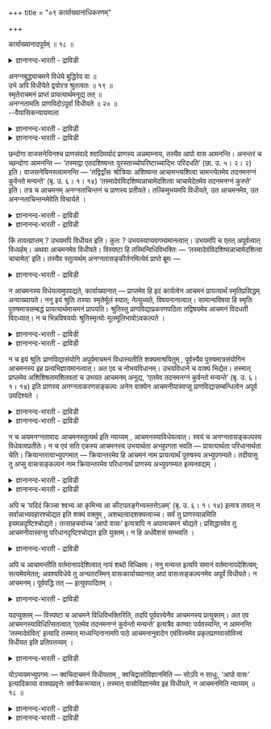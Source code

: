 +++
title = "०९ कार्याख्यानाधिकरणम्"

+++

कार्याख्यानादपूर्वम् ॥ १८ ॥  
<details><summary>ज्ञानानन्द-भारती - द्राविडी</summary>

कार्याक्यानाद पूर्वम् ॥ १८ ॥
</details>

अनग्नबुद्ध्याचमने विधेये बुद्धिरेव वा ॥  
उभे अपि विधीयेते द्वयोरत्र श्रुतत्वतः ॥ १९ ॥  
स्मृतेराचमनं प्राप्तं प्रायत्यार्थमनूद्य तत् ॥  
अनग्नतामतिः प्राणविदोऽपूर्वां विधीयते ॥ २० ॥  
--वैयासिकन्यायमाला

<details><summary>ज्ञानानन्द-भारती - द्राविडी</summary>

अऩक्ऩम् ऎऩ्ऱ पावऩै, आसमऩम् ऎऩ्ऱ इरण्डुम् विदिक्कप् पडुगिऩ्ऱऩवा? अल्लदु पावऩै मात्तिरम् ताऩा? इङ्गे इरण्डुमे सॊल्लप्पट्टिरुप्पदाल्, इरण्डुम् ताऩ् विदिक्कप्पडुगिऩ्ऱऩ।
</details>

<details><summary>ज्ञानानन्द-भारती - द्राविडी</summary>

आसमऩम् ऎऩ्बदु सुत्तिक्काग स्मिरुदियिलिरुन्दे किडैत्तुविडुगिऱदु। अदै अऩुवदित्तु (तिरुम्बच्चॊल्लि) पिराणऩै उबासिक्किऱवऩुक्कुप् पुदिदाग अऩक्ऩम् ऎऩ्ऱ पावऩै विदिक्कप्पडुगिऱदु।
</details>

छन्दोगा वाजसनेयिनश्च प्राणसंवादे श्वादिमर्यादं प्राणस्य अन्नमाम्नाय, तस्यैव आपो वास आमनन्ति। अनन्तरं च च्छन्दोगा आमनन्ति — ‘तस्माद्वा एतदशिष्यन्तः पुरस्ताच्चोपरिष्टाच्चाद्भिः परिदधति’ (छा. उ. ५। २। २) इति। वाजसनेयिनस्त्वामनन्ति — ‘तद्विद्वाँसः श्रोत्रियाः अशिष्यन्त आचामन्त्यशित्वा चामन्त्येतमेव तदनमनग्नं कुर्वन्तो मन्यन्ते’ (बृ. उ. ६। १। १४) ‘तस्मादेवंविदशिष्यन्नाचामेदशित्वा चाचामेदेतमेव तदनमनग्नं कुरुते’ इति। तत्र च आचमनम् अनग्नताचिन्तनं च प्राणस्य प्रतीयते। तत्किमुभयमपि विधीयते, उत आचमनमेव, उत अनग्नताचिन्तनमेवेति विचार्यते ।

<details><summary>ज्ञानानन्द-भारती - द्राविडी</summary>

(सान्दोक्यत्तिलुम् पिरुहदारण्यगत्तिलुम् साप्पिडुवदऱ्कु मुऩ्ऩालुम्, पिऩ्ऩालुम् आसमऩम् सॆय्युम् पॊऴुदु अन्द तीर्त्तत्तै पिराणऩुक्कु वस्तिरमाग कल्बित्तु इन्द आसमऩत्ताल् पिराणऩ् अनक्ऩऩावदाग तियाऩम् पिराणोबासगऩुक्कु विदिक्कप्पट्टिरुक्किऱदु। इङ्गु आसमऩम्, अनक्ऩदा त्याऩम् इरण्डुम् विदेयमा अल्लदु एदावदु ऒऩ्ऱा? अदु ऎदु ऎऩ्ऱु सन्देहम्। इरण्डैयुमे सुरुदि कूऱियिरुप्पदाल् इरण्डुमे विदेयम् ऎऩ्ऱु पूर्वबक्षम्। वेऱु पिरमाणत्ताल् तॆरियाद अबूर्वमाऩ विषयत् तैत्ताऩ् सास्तिरम् विदिक्कुम्। सुत्तिक्काग आसमऩत्तै स्मिरुदिगळ् विदित्तिरुप्पदाल् मऱुबडियुम् अदै इङ्गे विदिक्क वेण्डिय अवसियमिल्लै। आसमऩ तीर्त्तत्तै वस्तिरमाग ऎण्णि अदऩाल् पिराणऩ् अनक्ऩऩा किऱाऩ् ऎऩ्ऱ तियाऩम् वेऱु ऎङ्गुमिल्लाद अबूर्व विषयम्। आगैयाल् इदैत्ताऩ् इङ्गु विदिक्किऱदु। स्मिरुदिगळिल् विदिक्कप्पट्ट आसमऩत्तिऱ्कु कर्म काण्डत्तिलुळ्ळ सुरुदि मूलमे तविर ञाऩगाण्डत् तिलुळ्ळ इन्द सुरुदि मूलमागादु ऎऩ्ऱु सित्तान्दम्)।
</details>

<details><summary>ज्ञानानन्द-भारती - द्राविडी</summary>

सन्दोगर्गळ् वाजसनेयर्गळ् इरुवरुम्, पिराण संवादत्तिल्, नाय् मुदलियदुवरै (अऩ्ऩत्तै) पिराणऩुक्कु अऩ्ऩमागच् चॊल्लिविट्टु, अदऱ्के (पिराणऩुक्के) जलत्तै वस्तिरमागच् चॊल्गिऱार्गळ्। अदऩ् पिऱगु सन्दोगर्गळ् “आगैयिऩालेये साप्पिडुगिऱवर्गळ् इव्वाऱु मुऩ्ऩालुम्, पिऩ्ऩालुम् जलत्तिऩाल् उडुत्तुगिऱार्गळ्" (सान्दोक्यम्।V-२-२) ऎऩ्ऱु सॊल्गिऱार्गळ्, वाजसनेयर्गळुम् “आगैयाल् अऱिन्द सुरोत्रियर्गळ् साप्पिडप्पोगिऱवर्गळ् आसमऩम् सॆय्गिऱार्गळ्; साप्पिट्टुविट्टुम् आसमऩम् सॆय्गिऱार्गळ्; इन्द पिराणऩैये अदिऩाल् (आसमऩम् सॆय्वदाल्) वस्तिरमऱ्ऱवरिल्लामल् सॆय्वदाग ऎण्णुगिऱार्गळ्” (पिरुहत्।VI-१-१४) ऎऩ्ऱु सॊल्गिऱार्गळ्। आगैयाल्, इव्विदम् अऱिन्दवऩ् साप्पिडप्पोगिऱवऩ् आसमऩम् सॆय्यवेण्डुम्। साप्पिट्टुविट्टुम् आसमऩम् सॆय्य वेण्डुम्। अदिऩाल् इन्द पिराणऩैये नक्ऩमिल्ला तवरागच् चॆय्गिऱाऩ्, ऎऩ्ऱु अङ्गे आसमऩमुम्, पिराण ऩुक्कु नक्ऩमिल्लादत् तऩ्मैयै सिन्दिप्पदुम्, तॆरिगि ऱदु। अन्द इरण्डुमे विदिक्कप्पडुगिऱदा? अल्लदु आस मणम् मात्तिरमा? अल्लदु नक्ऩम् इल्लाद तऩ्मैयै सिन्दिप्पदु मात्तिरमा? ऎऩ्ऱु विसारिक्कप् पडुगिऱदु।
</details>

किं तावत्प्राप्तम् ? उभयमपि विधीयत इति। कुतः ? उभयस्याप्यवगम्यमानत्वात्। उभयमपि च एतत् अपूर्वत्वात् विध्यर्हम्। अथवा आचमनमेव विधीयते। विस्पष्टा हि तस्मिन्विधिविभक्तिः — ‘तस्मादेवंविदशिष्यन्नाचामेदशित्वा चाचामेत्’ इति। तस्यैव स्तुत्यर्थम् अनग्नतासङ्कीर्तनमित्येवं प्राप्ते ब्रूमः —

<details><summary>ज्ञानानन्द-भारती - द्राविडी</summary>

पूर्वबक्षम्: ऎदु किडैक्किऱदु? इरण्डुमे विदिक् कप्पडुगिऱदु ऎऩ्ऱु। एऩ्? इरण्डुमे अऱियप्पडुवदाल् इरण्डुमे अबूर्वमायिरुप्पदाल् (मुऩ् तॆरियाद तिऩाल्) विदिक्कत्तगुन्ददु। अल्लदु, आसमऩम् मात्तिरम् विदिक्कप्पडुगिऱदु। अदिल् अल्लवा विदिक्कुळ्ळ विबक्ति (उरुबु) नऩ्गु स्पष्टमायिरुक्किऱदु। आगैयाल् इव् विदम् अऱिन्दवऩ् साप्पिडप्पोगुम्बोदु आसमऩम् सॆय्य वेण्डुम्, साप्पिट्टुविट्टुम् आसमऩम् सॆय्य वेण्डुम्, ऎऩ्ऱु। अदऱ्के (अन्द विदिक्के) स्तोत्रम् सॆय्वदऱ्काग नक्ऩमिल्लादत्तऩ्मैयैप् पऱ्ऱि सॊल्लुदल्, ऎऩ्ऱु।
</details>

न आचमनस्य विधेयत्वमुपपद्यते, कार्याख्यानात् — प्राप्तमेव हि इदं कार्यत्वेन आचमनं प्रायत्यार्थं स्मृतिप्रसिद्धम् अन्वाख्यायते। ननु इयं श्रुतिः तस्याः स्मृतेर्मूलं स्यात्; नेत्युच्यते, विषयनानात्वात्। सामान्यविषया हि स्मृतिः पुरुषमात्रसम्बद्धं प्रायत्यार्थमाचमनं प्रापयति। श्रुतिस्तु प्राणविद्याप्रकरणपठिता तद्विषयमेव आचमनं विदधती विदध्यात्। न च भिन्नविषययोः श्रुतिस्मृत्योः मूलमूलिभावोऽवकल्पते ।

<details><summary>ज्ञानानन्द-भारती - द्राविडी</summary>

सित्तान्दम्: इव्विदम् वरुम् पोदु सॊल्गिऱोम् -आसमऩत्तिऱ्कु विदिक्कप्पडुम् तऩ्मै पॊरुन्दादु, "सॆय्य वेण्डियदै (तिरुप्पि) सॊल्वदाल्”। सुत्तक्कागच् चॆय्य वेण्डियदाग एऱ्पट्टुळ्ळ, स्मिरुदिगळिल् पिरसित्तमाऩ इन्द आसमऩम्दाऩ् तिरुम्बच् चॊल्लप्पडुगिऱदल्लवा?
</details>

<details><summary>ज्ञानानन्द-भारती - द्राविडी</summary>

अन्द स्मिरुदिक्के मूलमाग इन्द सुरुदि इरुक्कलामे? ऎऩ्ऱाल्, अप्पडियल्लयॆऩ्ऱु सॊल्लप् पडुगिऱदु, विषयम् वॆव्वेऱायिरुप्पदाल्, स्मिरुदियो पॊदु विषयमायुळ्ळदु। ऎल्ला मऩिदर्गळुक्कुमे सम्बन्दप्पट्टदाग सुत्तिक्काग आसमऩत्तै अडै विक्किऱदु (कॊण्डुवरुगिऱदु, विदिक्किऱदु)। पिराणवित् यैयिऩ् पिरगरणत्तिल् सॊल्लियिरुक्कुम् सुरुदियो विदिक्किऱदाय् अदु (पिराण वित्यै) विषयमाऩ आसऩमत्तैत्ताऩ् विदिक्कुम्। वॆव्वेऱु विषयङ् गळैयुडैय सुरुदि स्मिरुदिगळुक्कु मूलम् ऎऩ्ऱुम् मूलत्तैयुडैयदु ऎऩ्ऱुमुळ्ळ तऩ्मै पॊरुन्दादु।
</details>

न च इयं श्रुतिः प्राणविद्यासंयोगि अपूर्वमाचमनं विधास्यतीति शक्यमाश्रयितुम् , पूर्वस्यैव पुरुषमात्रसंयोगिन आचमनस्य इह प्रत्यभिज्ञायमानत्वात्। अत एव च नोभयविधानम्। उभयविधाने च वाक्यं भिद्येत। तस्मात् प्राप्तमेव अशिशिषतामशितवतां च उभयत आचमनम् अनूद्य, ‘एतमेव तदनमनग्नं कुर्वन्तो मन्यन्ते’ (बृ. उ. ६। १। १४) इति प्राणस्य अनग्नताकरणसङ्कल्पः अनेन वाक्येन आचमनीयास्वप्सु प्राणविद्यासम्बन्धित्वेन अपूर्व उपदिश्यते ।

<details><summary>ज्ञानानन्द-भारती - द्राविडी</summary>

मेलुम्, इन्द सुरुदियाऩदु पिराणवित्यैयुडऩ् सेर्न्ददाऩ अबूर्वमाऩ आसमऩत्तै विदिक्कलामॆऩ्ऱु आसिरयिक्क मुडियादु; ऎल्ला पुरुषर्गळुडऩुम् सम्बन् दप्पट्ट मुन्दैय आसमऩत्तिऱ्के इङ्गे पिरत्य पिक्ञै (अदुदाऩ् इदु ऎऩ्ऱ ञाबगम्) एऱ्पडुवदाल्। इदिऩालेये इरण्डैयुम् विदिक्किऱदॆऩ्बदु मिल्लै, इरण्डै विदिक्कुमेयाऩाल्, वाक्यम् उडैबडुम्। (इरण्डु वाक्कियमागच् चॆय्य वेण्डि वरुम्)।
</details>

<details><summary>ज्ञानानन्द-भारती - द्राविडी</summary>

आगैयिऩाल्, साप्पिडप्पोगिऱवर्गळुक्कुम्, साप्पिट्टवर्गळुक्कुम् एऱ्पट्टदागवेयुळ्ळ (मुऩ्बिऩ्) इरण्डुविदमाऩ आसमऩत्तै अऩुवदित्तु “अदिऩाल् इन्द पिराणऩैयै नक्ऩमिल्लादवरागच् चॆय्वदाग ऎण्णुगिऱार्गळ्”। (पिरुहत्।VI-१-१४) ऎऩ्ऱु पिराणऩुक्कु नक्ऩम् इल्लादत्तऩ्मैयै सॆय्वदाऩ सङ्गल्बम् इन्द वाक्कियत्तिऩाल्, आसमऩम् सॆय्युम् जलत्तिल् पिराणवित्यैक्कु सम्बन्दप्पट्टदाग, अबूर्वमाग उबदेसिक्कप्पडुगिऱदु।
</details>

न च अयमनग्नतावादः आचमनस्तुत्यर्थ इति न्याय्यम् , आचमनस्याविधेयत्वात्। स्वयं च अनग्नतासङ्कल्पस्य विधेयत्वप्रतीतेः। न च एवं सति एकस्य आचमनस्य उभयार्थता अभ्युपगता भवति — प्रायत्यार्थता परिधानार्थता चेति। क्रियान्तरत्वाभ्युपगमात् — क्रियान्तरमेव हि आचमनं नाम प्रायत्यार्थं पुरुषस्य अभ्युपगम्यते। तदीयासु तु अप्सु वासःसङ्कल्पनं नाम क्रियान्तरमेव परिधानार्थं प्राणस्य अभ्युपगम्यत इत्यनवद्यम् ।

<details><summary>ज्ञानानन्द-भारती - द्राविडी</summary>

मेलुम्, इन्द नक्ऩमिल्लात्तऩ्मै सॊल्लि यिरुप्पदु आसमऩत्तिऩ् स्तुदिक्काग ऎऩ्बदु न्यायमिल्लै, आसमऩम् विदिक्कप्पडाददिऩाल्, नक्ऩ मिल्लादत्तऩ्मैयिऩ् सङ्गल्बत्तिऱ्कुत्ताऩे विदिक्कप् पडुम् तऩ्मै तॆरिवदाल्।
</details>

<details><summary>ज्ञानानन्द-भारती - द्राविडी</summary>

इव्विदमिरुन्दाल् ऒरे आसमऩत्तिऱ्कु, सुत्तिक् काग, उडुत्तुवदऱ्काग ऎऩ्ऱु इरण्डु पिरयोजऩमुळ्ळ तऩ्मै ऒप्पुक्कॊळ्ळप्पट्टदाग आगादु, वॆव्वेऱु किरियैयॆऩ्ऱु ऒप्पुक्कॊळ्वदाल् मऩिदऩुक्कु सुत्ति यै पिरयोजऩमायुडैय आसमऩम् वेऱु किरियै यॆऩ्ऱु ऒप्पुक्कॊळ्ळप्पडुगिऱदु; अदे (आसमऩत्तिऱ् कुळ्ळ) जलत्तिल्, पिराणऩुक्कु उडुत्तुवदैप् पिरयोजऩमायुळ्ळ, वस्तिरमॆऩ्ऱु सङ्गल्बिप्पदु ऎऩ्बदु वेऱु किरियैये ऎऩ्ऱु ऒप्पुक्कॊळ्ळप्पडुगिऱदु; ऎऩ्बदिऩाल् ऎव्विद तोषमुमिल्लै।
</details>

अपि च ‘यदिदं किञ्चा श्वभ्य आ कृमिभ्य आ कीटपतङ्गेभ्यस्तत्तेऽन्नम्’ (बृ. उ. ६। १। १४) इत्यत्र तावत् न सर्वान्नाभ्यवहारश्चोद्यत इति शक्यं वक्तुम् , अशब्दत्वादशक्यत्वाच्च। सर्वं तु प्राणस्यान्नमिति इयमन्नदृष्टिश्चोद्यते। तत्साहचर्याच्च ‘आपो वासः’ इत्यत्रापि न अपामाचमनं चोद्यते। प्रसिद्धास्वेव तु आचमनीयास्वप्सु परिधानदृष्टिश्चोद्यत इति युक्तम्। न हि अर्धवैशसं सम्भवति ।

<details><summary>ज्ञानानन्द-भारती - द्राविडी</summary>

मेलुम्, "इदु ऎदॆल्लाम् नाय्गळ् वरैक्कुम्, पक्षिगळ् वरैक्कुम्, किरुमिगळ् वरैक्कुम्, कीडम् पदङ्गम् वरैक्कुम् अऩ्ऩमो अदु उऩक्कु अऩ्ऩम्" (पिरुहत्।VI-४-१४) ऎऩ्ऱ इन्दविडत्तिल् ऎल्ला अऩ्ऩत्तैयुम् साप्पिडुवदु विदिक्कप्पट्टु इरुक्किऱ तॆऩ्ऱु सॊल्ल मुडियादु; सप्तत्ताल् सॊल्लप्पडाद तिऩालुम्, सॆय्य मुडियाददिऩालुम्। आऩाल्, ऎल्लाम् पिराणऩुक्कु अऩ्ऩम् ऎऩ्ऱइन्द अऩ्ऩ तिरुष्टि मात्तिरम् विदिक्कप्पडुगिऱदु। अदऩ् कूडवेयिरुप्पदाल् "जलम् वस्तिरम्” ऎऩ्ऱ इन्द इडत्तिलुम्गूड, जलत्तिऱ्कु आसमऩम् विदिक्कप्पडविल्लै। पिरसित्त मायुळ्ळ आसमऩीय जलत्तिल् वस्तिर तिरुष्टि विदिक्कप् पडुगिऱदु ऎऩ्बदु युक्तमागुम्; पादि वॆट्टुवदु ऎऩ्बदु सम्बविक्कादल्लवा? (ऒरु विदैयै इरण्डाग वॆट्टि ऒरु पागम् वऱुत्तु साप्पिड, मऱ्ऱॊरु पागम् मुळैक्कप्पोड, ऎऩ्बदु पोल)।
</details>

अपि च आचामन्तीति वर्तमानापदेशित्वात् नायं शब्दो विधिक्षमः। ननु मन्यन्त इत्यपि समानं वर्तमानापदेशित्वम्; सत्यमेवमेतत्; अवश्यविधेये तु अन्यतरस्मिन् वासःकार्याख्यानात् अपां वासःसङ्कल्पनमेव अपूर्वं विधीयते। न आचमनम्। पूर्ववद्धि तत् — इत्युपपादितम् ।

<details><summary>ज्ञानानन्द-भारती - द्राविडी</summary>

तविरवुम्, "आसमऩम् सॆय्गिऱार्गळ्" ऎऩ्बदु निगऴ्गालत्तैच् चॊल्लुम् तऩ्मैयुळ्ळदाल् इन्द सप्तम् विदियायिरुक्कमुडियादु। “ऎण्णुगिऱार्गळ्” ऎऩ्ऱ विडत्तिलुम् निगऴ्गालत्तैच् चॊल्लुम् तऩ्मै इदु पोल् ताऩे? ऎऩ्ऱाल्, अदु वास्तवम्दाऩ्। आऩाल्, इरण्डिलॊऩ्ऱु कट्टायम् विदिक्कवेण्डियदाग इरुक्कुम्बॊऴुदु वस्तिरत्तिऩ् पयऩाऩ अनक्नत्वत्तै सॊल्लियिरुप्पदाल् अबूर्वमाऩ, जलत्तै वस्तिरमाग तियाऩम् सॆय्वदुदाऩ् विदिक्कप्पडुगिऱदु। आसमऩम् विदिक्कप्पडविल्लै। अदु मुऩ्ऩालेये (स्मिरुदि यिऩाल्) पिराप्तम् (अबूर्वमल्ल) ऎऩ्बदु विळक्कप्पट्टि रुक्किऱदु।
</details>

यदप्युक्तम् — विस्पष्टा च आचमने विधिविभक्तिरिति, तदपि पूर्ववत्त्वेनैव आचमनस्य प्रत्युक्तम्। अत एव आचमनस्याविधित्सितत्वात् ‘एतमेव तदनमनग्नं कुर्वन्तो मन्यन्ते’ इत्यत्रैव काण्वाः पर्यवस्यन्ति, न आमनन्ति ‘तस्मादेवंवित्’ इत्यादि तस्मात् माध्यन्दिनानामपि पाठे आचमनानुवादेन एवंवित्त्वमेव प्रकृतप्राणवासोवित्त्वं विधीयत इति प्रतिपत्तव्यम् ।

<details><summary>ज्ञानानन्द-भारती - द्राविडी</summary>

आसमऩ विषयत्तिल् नऩ्गु स्पष्टमाग विदिक्कुळ्ळ विबक्ति (उरुबु) इरुक्किऱदेयॆऩ्ऱु ऎदु सॊल्लप्पट्टदो, अदुवुम् आसमऩम् मुऩ्ऩाल् पिराप्तमॆऩ्बदिऩालेये पदिल् सॊल्लप्पट्टुविट्टदु। अदिऩालेये, आसमऩत्तिऱ्कु विदिक्कप्पडुम् तऩ्मै यिल्लाददिऩाल् “इन्द पिराणऩै इदिऩाल् नक्ऩमिल् लाददागच् चॊल्वदाग ऎण्णुगिऱार्गळ् ऎऩ्ऱु इङ्गेये काण्व सागैक्कारर्गळ् मुडित्तु विडुगिऱार्गळ्”; “आगै याल् इदैयऱिन्दवऩ्” ऎऩ्बदु मुदलियदै अवर्गळ् सॊल्वदिल्लै। आगैयाल्, मात्यन्दिऩ सागैक्कारर् कळुडैय पाडत्तिलुम्गूड, आसमऩत्तिऩ् अऩुवादत्तु टऩेये इव्विदमऱियुम् तऩ्मैये, पिरगिरुदमायुळ्ळ आसमऩ जलत्तिल् पिराणऩिऩ् वस्तिरमॆऩ्ऱ तियाऩमे विदिक्कप्पडुगिऱदु ऎऩ्ऱु अऱिय वेण्डुम्।
</details>

योऽप्ययमभ्युपगमः — क्वचिदाचमनं विधीयताम् , क्वचिद्वासोविज्ञानमिति — सोऽपि न साधुः, ‘आपो वासः’ इत्यादिकाया वाक्यप्रवृत्तेः सर्वत्रैकरूप्यात्। तस्मात् वासोविज्ञानमेव इह विधीयते, न आचमनमिति न्याय्यम् ॥ १८ ॥

<details><summary>ज्ञानानन्द-भारती - द्राविडी</summary>

ओरिडत्तिल् आसमऩम् विदिक्कप्पडट्टुम्, ओरिडत्तिल् वस्तिरमॆऩ्ऱ पावऩै विदिक्कप्पडट्टुम्, ऎऩ्ऱु ऎन्द इन्द कॊळ्गैयो, अदुवुम् सरियिल्लै, “जलम् वस्तिरम्” (पिरुहत्।VI-१-१४) ऎऩ्ऱु आरम्बित् तुळ्ळ वाक्कियत्तिऩ् पोक्कु ऎङ्गेयुम् ऒरेमादिरि यिरुप्पदाल्।
</details>

<details><summary>ज्ञानानन्द-भारती - द्राविडी</summary>

आगैयाल्, वस्तिरमॆऩ्ऱ विक्ञाऩम् ताऩ् इङ्गे विदिक्कप्पडुगिऱदु, आसमऩम् अल्ल, ऎऩ्बदु ताऩ् न्यायम्।
</details>

